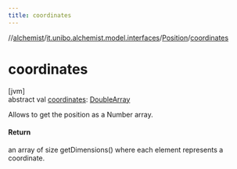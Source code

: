```yaml
---
title: coordinates
---
```

//[alchemist](../../../index.html)/[it.unibo.alchemist.model.interfaces](../index.html)/[Position](index.html)/[coordinates](coordinates.html)



# coordinates



[jvm]\
abstract val [coordinates](coordinates.html): [DoubleArray](https://kotlinlang.org/api/latest/jvm/stdlib/kotlin/-double-array/index.html)



Allows to get the position as a Number array.



#### Return



an array of size getDimensions() where each element represents a     coordinate.




